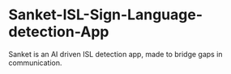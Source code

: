# Sanket-ISL-Sign-Language-detection-App
Sanket is an AI driven ISL detection app, made to bridge gaps in communication.
